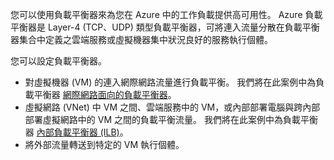 您可以使用負載平衡器來為您在 Azure 中的工作負載提供高可用性。 Azure 負載平衡器是 Layer-4 (TCP、UDP) 類型負載平衡器，可將連入流量分散在負載平衡器集合中定義之雲端服務或虛擬機器集中狀況良好的服務執行個體。
 
您可以設定負載平衡器。

- 對虛擬機器 (VM) 的連入網際網路流量進行負載平衡。 我們將在此案例中為負載平衡器 [網際網路面向的負載平衡器](load-balancer-internet-overview.md)。
- 虛擬網路 (VNet) 中 VM 之間、雲端服務中的 VM，或內部部署電腦與跨內部部署虛擬網路中的 VM 之間的負載平衡流量。 我們將在此案例中為負載平衡器 [內部負載平衡器 (ILB)](load-balancer-internal-overview.md)。
-   將外部流量轉送到特定的 VM 執行個體。



